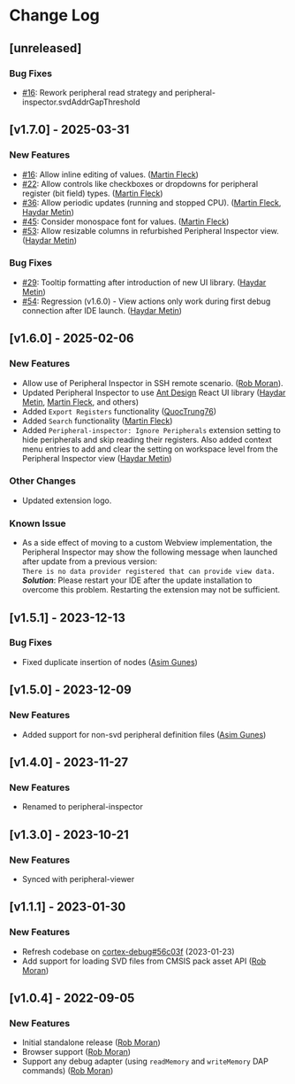 # Change Log

## [unreleased]

### Bug Fixes

- [#16](https://github.com/eclipse-cdt-cloud/vscode-peripheral-inspector/issues/60): Rework peripheral read strategy and peripheral-inspector.svdAddrGapThreshold

## [v1.7.0] - 2025-03-31

### New Features

- [#16](https://github.com/eclipse-cdt-cloud/vscode-peripheral-inspector/issues/16): Allow inline editing of values. ([Martin Fleck](https://github.com/martin-fleck-at))
- [#22](https://github.com/eclipse-cdt-cloud/vscode-peripheral-inspector/issues/22): Allow controls like checkboxes or dropdowns for peripheral register (bit field) types. ([Martin Fleck](https://github.com/martin-fleck-at))
- [#36](https://github.com/eclipse-cdt-cloud/vscode-peripheral-inspector/issues/36): Allow periodic updates (running and stopped CPU). ([Martin Fleck](https://github.com/martin-fleck-at), [Haydar Metin](https://github.com/haydar-metin))
- [#45](https://github.com/eclipse-cdt-cloud/vscode-peripheral-inspector/issues/45): Consider monospace font for values. ([Martin Fleck](https://github.com/martin-fleck-at))
- [#53](https://github.com/eclipse-cdt-cloud/vscode-peripheral-inspector/issues/53): Allow resizable columns in refurbished Peripheral Inspector view. ([Haydar Metin](https://github.com/haydar-metin))

### Bug Fixes

- [#29](https://github.com/eclipse-cdt-cloud/vscode-peripheral-inspector/issues/29): Tooltip formatting after introduction of new UI library. ([Haydar Metin](https://github.com/haydar-metin))
- [#54](https://github.com/eclipse-cdt-cloud/vscode-peripheral-inspector/issues/54): Regression (v1.6.0) - View actions only work during first debug connection after IDE launch. ([Haydar Metin](https://github.com/haydar-metin))

## [v1.6.0] - 2025-02-06

### New Features

- Allow use of Peripheral Inspector in SSH remote scenario. ([Rob Moran](https://github.com/thegecko)).
- Updated Peripheral Inspector to use [Ant Design](https://ant.design/docs/react/introduce/) React UI library ([Haydar Metin](https://github.com/haydar-metin), [Martin Fleck](https://github.com/martin-fleck-at), and others)
- Added `Export Registers` functionality ([QuocTrung76](https://github.com/QuocTrung76))
- Added `Search` functionality ([Martin Fleck](https://github.com/martin-fleck-at))
- Added `Peripheral-inspector: Ignore Peripherals` extension setting to hide peripherals and skip reading their registers. Also added context menu entries to add and clear the setting on workspace level from the Peripheral Inspector view ([Haydar Metin](https://github.com/haydar-metin))

### Other Changes

- Updated extension logo.

### Known Issue

- As a side effect of moving to a custom Webview implementation, the Peripheral Inspector may show the following message when launched after update from a previous version:<br>
`There is no data provider registered that can provide view data.`<br>
***Solution***: Please restart your IDE after the update installation to overcome this problem. Restarting the extension may not be sufficient.

## [v1.5.1] - 2023-12-13

### Bug Fixes

- Fixed duplicate insertion of nodes ([Asim Gunes](https://github.com/asimgunes))

## [v1.5.0] - 2023-12-09

### New Features

- Added support for non-svd peripheral definition files ([Asim Gunes](https://github.com/asimgunes))

## [v1.4.0] - 2023-11-27

### New Features

- Renamed to peripheral-inspector

## [v1.3.0] - 2023-10-21

### New Features

- Synced with peripheral-viewer

## [v1.1.1] - 2023-01-30

### New Features

- Refresh codebase on [cortex-debug#56c03f](https://github.com/Marus/cortex-debug/commit/056c03f01e008828e6527c571ef5c9adaf64083f) (2023-01-23)
- Add support for loading SVD files from CMSIS pack asset API ([Rob Moran](https://github.com/thegecko))

## [v1.0.4] - 2022-09-05

### New Features

- Initial standalone release ([Rob Moran](https://github.com/thegecko))
- Browser support ([Rob Moran](https://github.com/thegecko))
- Support any debug adapter (using `readMemory` and `writeMemory` DAP commands) ([Rob Moran](https://github.com/thegecko))
